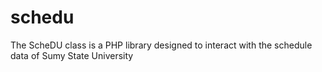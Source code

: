 # schedu
The ScheDU class is a PHP library designed to interact with the schedule data of Sumy State University
